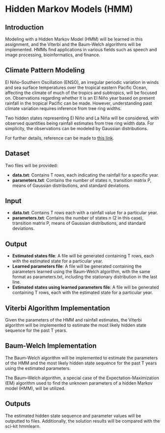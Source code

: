 # Hidden Markov Models (HMM)

## Introduction
Modeling with a Hidden Markov Model (HMM) will be learned in this assignment, and the Viterbi and the Baum-Welch algorithms will be implemented. HMMs find applications in various fields such as speech and image processing, bioinformatics, and finance.

## Climate Pattern Modeling
El Niño–Southern Oscillation (ENSO), an irregular periodic variation in winds and sea surface temperatures over the tropical eastern Pacific Ocean, affecting the climate of much of the tropics and subtropics, will be focused on. Observations regarding whether it is an El Niño year based on present rainfall in the tropical Pacific can be made. However, understanding past climate variation requires inference from tree ring widths.

Two hidden states representing El Niño and La Niña will be considered, with observed quantities being rainfall estimates from tree ring width data. For simplicity, the observations can be modeled by Gaussian distributions.

For further details, reference can be made to [this link](https://waterprogramming.wordpress.com/2018/07/03/fitting-hidden-markov-models-part-i-background-and-methods/).

## Dataset
Two files will be provided:
- **data.txt**: Contains T rows, each indicating the rainfall for a specific year.
- **parameters.txt**: Contains the number of states n, transition matrix P, means of Gaussian distributions, and standard deviations.

## Input
- **data.txt**: Contains T rows each with a rainfall value for a particular year.
- **parameters.txt**: Contains the number of states n (2 in this case), transition matrix P, means of Gaussian distributions, and standard deviations.

## Output
- **Estimated states file**: A file will be generated containing T rows, each with the estimated state for a particular year.
- **Learned parameters file**: A file will be generated containing the parameters learned using the Baum-Welch algorithm, with the same format as parameters.txt, including the stationary distribution in the last line.
- **Estimated states using learned parameters file**: A file will be generated containing T rows, each with the estimated state for a particular year.

## Viterbi Algorithm Implementation
Given the parameters of the HMM and rainfall estimates, the Viterbi algorithm will be implemented to estimate the most likely hidden state sequence for the past T years.

## Baum-Welch Implementation
The Baum-Welch algorithm will be implemented to estimate the parameters of the HMM and the most likely hidden state sequence for the past T years using the estimated parameters.

The Baum–Welch algorithm, a special case of the Expectation-Maximization (EM) algorithm used to find the unknown parameters of a hidden Markov model (HMM), will be utilized.

## Outputs
The estimated hidden state sequence and parameter values will be outputted to files. Additionally, the solution results will be compared with the sci-kit hmmlearn.
